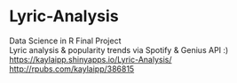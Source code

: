# Lyric-Analysis
Data Science in R Final Project <br/>
Lyric analysis & popularity trends via Spotify &amp; Genius API :)<br/>
https://kaylaipp.shinyapps.io/Lyric-Analysis/ <br/>
http://rpubs.com/kaylaipp/386815 <br/>

